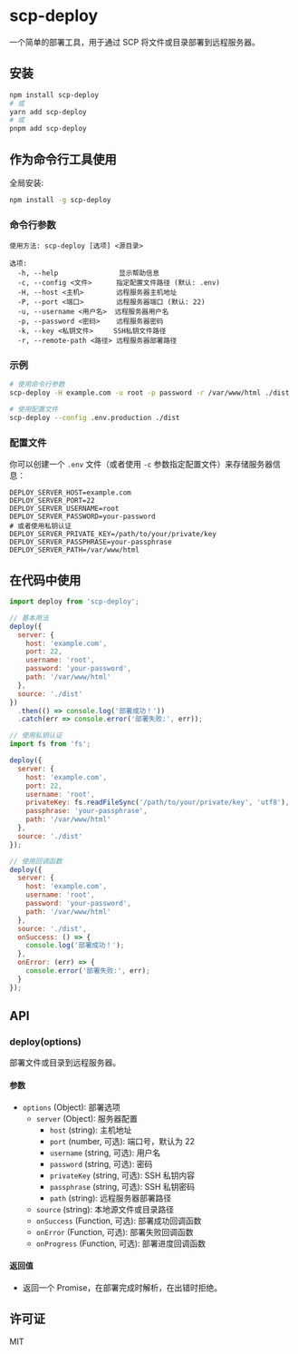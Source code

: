 # scp-deploy

一个简单的部署工具，用于通过 SCP 将文件或目录部署到远程服务器。

## 安装

```bash
npm install scp-deploy
# 或
yarn add scp-deploy
# 或
pnpm add scp-deploy
```

## 作为命令行工具使用

全局安装:

```bash
npm install -g scp-deploy
```

### 命令行参数

```
使用方法: scp-deploy [选项] <源目录>

选项:
  -h, --help               显示帮助信息
  -c, --config <文件>      指定配置文件路径 (默认: .env)
  -H, --host <主机>        远程服务器主机地址
  -P, --port <端口>        远程服务器端口 (默认: 22)
  -u, --username <用户名>  远程服务器用户名
  -p, --password <密码>    远程服务器密码
  -k, --key <私钥文件>     SSH私钥文件路径
  -r, --remote-path <路径> 远程服务器部署路径
```

### 示例

```bash
# 使用命令行参数
scp-deploy -H example.com -u root -p password -r /var/www/html ./dist

# 使用配置文件
scp-deploy --config .env.production ./dist
```

### 配置文件

你可以创建一个 `.env` 文件（或者使用 `-c` 参数指定配置文件）来存储服务器信息：

```env
DEPLOY_SERVER_HOST=example.com
DEPLOY_SERVER_PORT=22
DEPLOY_SERVER_USERNAME=root
DEPLOY_SERVER_PASSWORD=your-password
# 或者使用私钥认证
DEPLOY_SERVER_PRIVATE_KEY=/path/to/your/private/key
DEPLOY_SERVER_PASSPHRASE=your-passphrase
DEPLOY_SERVER_PATH=/var/www/html
```

## 在代码中使用

```javascript
import deploy from 'scp-deploy';

// 基本用法
deploy({
  server: {
    host: 'example.com',
    port: 22,
    username: 'root',
    password: 'your-password',
    path: '/var/www/html'
  },
  source: './dist'
})
  .then(() => console.log('部署成功！'))
  .catch(err => console.error('部署失败:', err));

// 使用私钥认证
import fs from 'fs';

deploy({
  server: {
    host: 'example.com',
    port: 22,
    username: 'root',
    privateKey: fs.readFileSync('/path/to/your/private/key', 'utf8'),
    passphrase: 'your-passphrase',
    path: '/var/www/html'
  },
  source: './dist'
});

// 使用回调函数
deploy({
  server: {
    host: 'example.com',
    username: 'root',
    password: 'your-password',
    path: '/var/www/html'
  },
  source: './dist',
  onSuccess: () => {
    console.log('部署成功！');
  },
  onError: (err) => {
    console.error('部署失败:', err);
  }
});
```

## API

### deploy(options)

部署文件或目录到远程服务器。

#### 参数

- `options` (Object): 部署选项
  - `server` (Object): 服务器配置
    - `host` (string): 主机地址
    - `port` (number, 可选): 端口号，默认为 22
    - `username` (string, 可选): 用户名
    - `password` (string, 可选): 密码
    - `privateKey` (string, 可选): SSH 私钥内容
    - `passphrase` (string, 可选): SSH 私钥密码
    - `path` (string): 远程服务器部署路径
  - `source` (string): 本地源文件或目录路径
  - `onSuccess` (Function, 可选): 部署成功回调函数
  - `onError` (Function, 可选): 部署失败回调函数
  - `onProgress` (Function, 可选): 部署进度回调函数

#### 返回值

- 返回一个 Promise，在部署完成时解析，在出错时拒绝。

## 许可证

MIT 